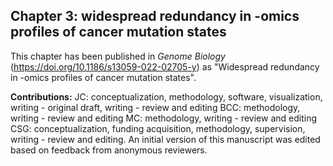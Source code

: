 ## Chapter 3: widespread redundancy in -omics profiles of cancer mutation states

This chapter has been published in _Genome Biology_ (https://doi.org/10.1186/s13059-022-02705-y) as "Widespread redundancy in -omics profiles of cancer mutation states".

**Contributions:**
JC: conceptualization, methodology, software, visualization, writing - original draft, writing - review and editing
BCC: methodology, writing - review and editing
MC: methodology, writing - review and editing
CSG: conceptualization, funding acquisition, methodology, supervision, writing - review and editing.
An initial version of this manuscript was edited based on feedback from anonymous reviewers.

